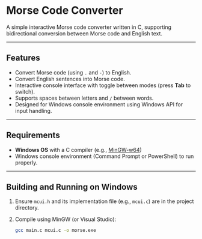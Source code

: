 # Morse Code Converter

A simple interactive Morse code converter written in C, supporting bidirectional conversion between Morse code and English text.

---

## Features

- Convert Morse code (using `.` and `-`) to English.
- Convert English sentences into Morse code.
- Interactive console interface with toggle between modes (press **Tab** to switch).
- Supports spaces between letters and `/` between words.
- Designed for Windows console environment using Windows API for input handling.

---

## Requirements

- **Windows OS** with a C compiler (e.g., [MinGW-w64](https://www.mingw-w64.org/))  
- Windows console environment (Command Prompt or PowerShell) to run properly.

---

## Building and Running on Windows

1. Ensure `mcui.h` and its implementation file (e.g., `mcui.c`) are in the project directory.  
2. Compile using MinGW (or Visual Studio):

   ```bash
   gcc main.c mcui.c -o morse.exe
